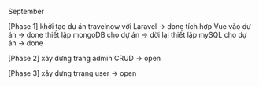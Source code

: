 September

[Phase 1]
khởi tạo dự án travelnow với Laravel    -> done
tích hợp Vue vào dự án                  -> done
thiết lập mongoDB cho dự án             -> dời lại
thiết lập mySQL cho dự án               -> done

[Phase 2]
xây dựng trang admin CRUD               -> open

[Phase 3]
xây dựng trrang user                    -> open